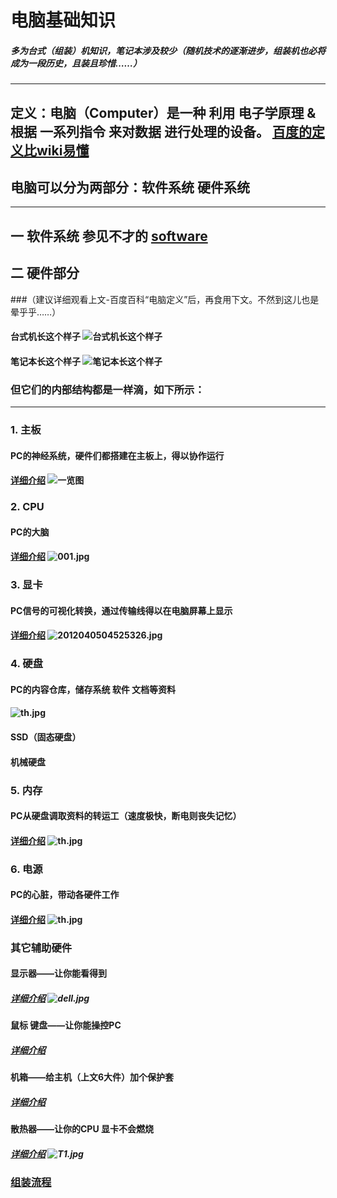 # 电脑基础知识
##### 多为台式（组装）机知识，笔记本涉及较少（随机技术的逐渐进步，组装机也必将成为一段历史，且装且珍惜……）
***
## 定义：电脑（Computer）是一种 利用 电子学原理 & 根据 一系列指令 来对数据 进行处理的设备。 [百度的定义比wiki易懂](https://baike.baidu.com/item/%E7%94%B5%E8%84%91)
## 电脑可以分为两部分：软件系统  硬件系统
***

## 一 软件系统 参见不才的 [software](https://github.com/woshizhd/software)
## 二 硬件部分
###（建议详细观看上文-百度百科“电脑定义”后，再食用下文。不然到这儿也是晕乎乎……）
#### 台式机长这个样子 ![台式机长这个样子](https://i.loli.net/2018/10/14/5bc31a4196fa7.jpg)

#### 笔记本长这个样子 ![笔记本长这个样子](https://i.loli.net/2018/10/14/5bc31ab6ca5d6.jpg)

### 但它们的内部结构都是一样滴，如下所示：

***

### 1. 主板 
#### PC的神经系统，硬件们都搭建在主板上，得以协作运行
#### [详细介绍](http://tieba.baidu.com/p/2742107388) ![一览图](https://i.loli.net/2018/10/14/5bc319bb4ebdc.jpg)

### 2. CPU 
#### PC的大脑
#### [详细介绍]() ![001.jpg](https://i.loli.net/2018/10/14/5bc31bd5b3aae.jpg)

### 3. 显卡 
#### PC信号的可视化转换，通过传输线得以在电脑屏幕上显示
#### [详细介绍]() ![2012040504525326.jpg](https://i.loli.net/2018/10/14/5bc31c46c9837.jpg)


### 4. 硬盘
#### PC的内容仓库，储存系统 软件 文档等资料
#### ![th.jpg](https://i.loli.net/2018/10/14/5bc31caa257f6.jpg)
#### SSD（固态硬盘）
#### 机械硬盘

### 5. 内存
#### PC从硬盘调取资料的转运工（速度极快，断电则丧失记忆）
#### [详细介绍]() ![th.jpg](https://i.loli.net/2018/10/14/5bc31d216f715.jpg)

### 6. 电源
#### PC的心脏，带动各硬件工作
#### [详细介绍]() ![th.jpg](https://i.loli.net/2018/10/14/5bc31da1d6b83.jpg)


### 其它辅助硬件
#### 显示器——让你能看得到
##### [详细介绍]() ![dell.jpg](https://i.loli.net/2018/10/14/5bc31e343c918.jpg)


#### 鼠标 键盘——让你能操控PC
##### [详细介绍]()

#### 机箱——给主机（上文6大件）加个保护套
##### [详细介绍]()

#### 散热器——让你的CPU 显卡不会燃烧
##### [详细介绍]() ![T1.jpg](https://i.loli.net/2018/10/14/5bc31ebb69a86.jpg)

###  [组装流程](http://tieba.baidu.com/p/2320809197)

